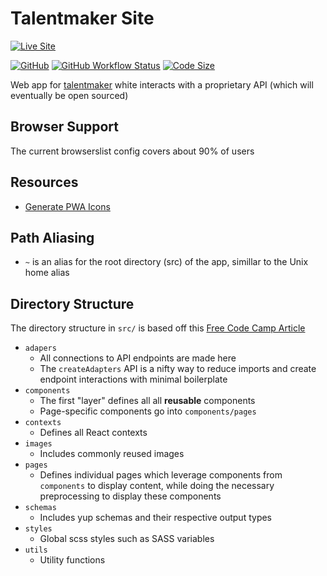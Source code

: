 # Talentmaker Site

[![Live Site](https://img.shields.io/badge/Site-talentmaker.ca-blue?style=for-the-badge&logo=AWS%20Amplify)](https://talentmaker.ca)

[![GitHub](https://img.shields.io/github/license/Luke-zhang-04/talentmaker-site?style=flat-square)](https://github.com/Luke-zhang-04/talentmaker-site/blob/master/LICENSE)
[![GitHub Workflow Status](https://img.shields.io/github/workflow/status/Luke-zhang-04/talentmaker-site/build?style=flat-square&logo=Github)](https://github.com/Luke-zhang-04/talentmaker-site/actions)
[![Code Size](https://img.shields.io/github/languages/code-size/Luke-zhang-04/talentmaker-site?style=flat-square)](.)

Web app for [talentmaker](https://talentmaker.ca) white interacts with a proprietary API (which will eventually be open sourced)

## Browser Support

The current browserslist config covers about 90% of users

## Resources

-   [Generate PWA Icons](https://realfavicongenerator.net/)

## Path Aliasing

-   `~` is an alias for the root directory (src) of the app, simillar to the Unix home alias

## Directory Structure

The directory structure in `src/` is based off this [Free Code Camp Article](https://www.freecodecamp.org/news/a-better-way-to-structure-react-projects/)

-   `adapers`
    -   All connections to API endpoints are made here
    -   The `createAdapters` API is a nifty way to reduce imports and create endpoint interactions with minimal boilerplate
-   `components`
    -   The first "layer" defines all all **reusable** components
    -   Page-specific components go into `components/pages`
-   `contexts`
    -   Defines all React contexts
-   `images`
    -   Includes commonly reused images
-   `pages`
    -   Defines individual pages which leverage components from `components` to display content, while doing the necessary preprocessing to display these components
-   `schemas`
    -   Includes yup schemas and their respective output types
-   `styles`
    -   Global scss styles such as SASS variables
-   `utils`
    -   Utility functions
